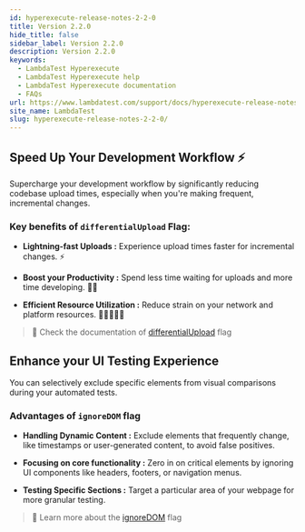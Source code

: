 ```yaml
---
id: hyperexecute-release-notes-2-2-0
title: Version 2.2.0
hide_title: false
sidebar_label: Version 2.2.0
description: Version 2.2.0
keywords:
  - LambdaTest Hyperexecute
  - LambdaTest Hyperexecute help
  - LambdaTest Hyperexecute documentation
  - FAQs
url: https://www.lambdatest.com/support/docs/hyperexecute-release-notes-2-2-0/
site_name: LambdaTest
slug: hyperexecute-release-notes-2-2-0/
---
```


<script type="application/ld+json"
      dangerouslySetInnerHTML={{ __html: JSON.stringify({
       "@context": "https://schema.org",
        "@type": "BreadcrumbList",
        "itemListElement": [{
          "@type": "ListItem",
          "position": 1,
          "name": "Home",
          "item": "https://www.lambdatest.com"
        },{
          "@type": "ListItem",
          "position": 2,
          "name": "Support",
          "item": "https://www.lambdatest.com/support/docs/"
        },{
          "@type": "ListItem",
          "position": 3,
          "name": "Version",
          "item": "https://www.lambdatest.com/support/docs/hyperexecute-release-notes-2-2-0/"
        }]
      })
    }}
></script>
## Speed Up Your Development Workflow ⚡

Supercharge your development workflow by significantly reducing codebase upload times, especially when you're making frequent, incremental changes. 

### Key benefits of `differentialUpload` Flag:

- **Lightning-fast Uploads :** Experience upload times faster for incremental changes. ⚡️

- **Boost your Productivity :** Spend less time waiting for uploads and more time developing. 🧑‍💻

- **Efficient Resource Utilization :** Reduce strain on your network and platform resources. 👨🏻‍💻🧑‍💻

> 📕 Check the documentation of [differentialUpload](/support/docs/deep-dive-into-hyperexecute-yaml/#differentialupload) flag

## Enhance your UI Testing Experience

You can selectively exclude specific elements from visual comparisons during your automated tests.

### Advantages of `ignoreDOM` flag

- **Handling Dynamic Content :** Exclude elements that frequently change, like timestamps or user-generated content, to avoid false positives.

- **Focusing on core functionality :** Zero in on critical elements by ignoring UI components like headers, footers, or navigation menus.

- **Testing Specific Sections :** Target a particular area of your webpage for more granular testing.

> 📕 Learn more about the [ignoreDOM](/support/docs/hyperexecute-smart-ui-testing-using-selenium/#smart-ui-test-keywords) flag